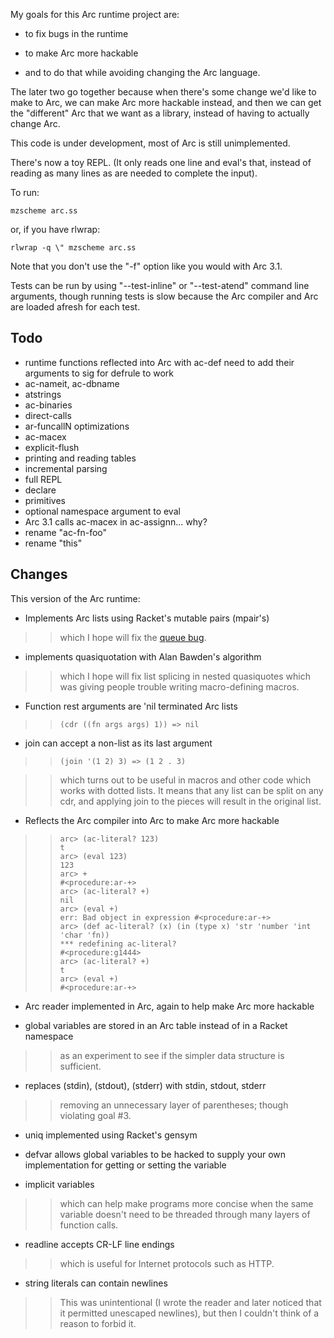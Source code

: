My goals for this Arc runtime project are:

* to fix bugs in the runtime

* to make Arc more hackable

* and to do that while avoiding changing the Arc language.

The later two go together because when there's some change we'd like
to make to Arc, we can make Arc more hackable instead, and then we can
get the "different" Arc that we want as a library, instead of having
to actually change Arc.

This code is under development, most of Arc is still unimplemented.

There's now a toy REPL.  (It only reads one line and eval's that,
instead of reading as many lines as are needed to complete the input).

To run:

    mzscheme arc.ss

or, if you have rlwrap:

    rlwrap -q \" mzscheme arc.ss

Note that you don't use the "-f" option like you would with Arc 3.1.

Tests can be run by using "--test-inline" or "--test-atend" command
line arguments, though running tests is slow because the Arc compiler
and Arc are loaded afresh for each test.


Todo
----

* runtime functions reflected into Arc with ac-def need to add their
  arguments to sig for defrule to work
* ac-nameit, ac-dbname
* atstrings
* ac-binaries
* direct-calls
* ar-funcallN optimizations
* ac-macex
* explicit-flush
* printing and reading tables
* incremental parsing
* full REPL
* declare
* primitives
* optional namespace argument to eval
* Arc 3.1 calls ac-macex in ac-assignn... why?
* rename "ac-fn-foo"
* rename "this"


Changes
-------

This version of the Arc runtime:

* Implements Arc lists using Racket's mutable pairs (mpair's)

>> which I hope will fix the [queue bug](http://awwx.ws/queue-test-summary).


* implements quasiquotation with Alan Bawden's algorithm

>> which I hope will fix list splicing in nested quasiquotes which was
giving people trouble writing macro-defining macros.


* Function rest arguments are 'nil terminated Arc lists

>>     (cdr ((fn args args) 1)) => nil


* join can accept a non-list as its last argument

>>     (join '(1 2) 3) => (1 2 . 3)

>> which turns out to be useful in macros and other code which works with
dotted lists.  It means that any list can be split on any cdr, and
applying join to the pieces will result in the original list.


* Reflects the Arc compiler into Arc to make Arc more hackable

>>     arc> (ac-literal? 123)
>>     t
>>     arc> (eval 123)
>>     123
>>     arc> +
>>     #<procedure:ar-+>
>>     arc> (ac-literal? +)
>>     nil
>>     arc> (eval +)
>>     err: Bad object in expression #<procedure:ar-+>
>>     arc> (def ac-literal? (x) (in (type x) 'str 'number 'int 'char 'fn))
>>     *** redefining ac-literal?
>>     #<procedure:g1444>
>>     arc> (ac-literal? +)
>>     t
>>     arc> (eval +)
>>     #<procedure:ar-+>


* Arc reader implemented in Arc, again to help make Arc more hackable


* global variables are stored in an Arc table instead of in a Racket namespace

>> as an experiment to see if the simpler data structure is sufficient.


* replaces (stdin), (stdout), (stderr) with stdin, stdout, stderr

>> removing an unnecessary layer of parentheses; though violating goal
   #3.


* uniq implemented using Racket's gensym

* defvar allows global variables to be hacked to supply your own
  implementation for getting or setting the variable

* implicit variables

>> which can help make programs more concise when the same variable
doesn't need to be threaded through many layers of function calls.


* readline accepts CR-LF line endings

>> which is useful for Internet protocols such as HTTP.

* string literals can contain newlines

>> This was unintentional (I wrote the reader and later noticed that it
permitted unescaped newlines), but then I couldn't think of a reason
to forbid it.
